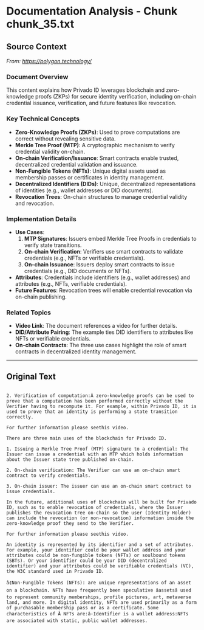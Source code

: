 # Documentation Analysis - Chunk chunk_35.txt

## Source Context
*From: https://polygon.technology/*

### Document Overview  
This content explains how Privado ID leverages blockchain and zero-knowledge proofs (ZKPs) for secure identity verification, including on-chain credential issuance, verification, and future features like revocation.  

### Key Technical Concepts  
- **Zero-Knowledge Proofs (ZKPs)**: Used to prove computations are correct without revealing sensitive data.  
- **Merkle Tree Proof (MTP)**: A cryptographic mechanism to verify credential validity on-chain.  
- **On-chain Verification/Issuance**: Smart contracts enable trusted, decentralized credential validation and issuance.  
- **Non-Fungible Tokens (NFTs)**: Unique digital assets used as membership passes or certificates in identity management.  
- **Decentralized Identifiers (DIDs)**: Unique, decentralized representations of identities (e.g., wallet addresses or DID documents).  
- **Revocation Trees**: On-chain structures to manage credential validity and revocation.  

### Implementation Details  
- **Use Cases**:  
  1. **MTP Signatures**: Issuers embed Merkle Tree Proofs in credentials to verify state transitions.  
  2. **On-chain Verification**: Verifiers use smart contracts to validate credentials (e.g., NFTs or verifiable credentials).  
  3. **On-chain Issuance**: Issuers deploy smart contracts to issue credentials (e.g., DID documents or NFTs).  
- **Attributes**: Credentials include identifiers (e.g., wallet addresses) and attributes (e.g., NFTs, verifiable credentials).  
- **Future Features**: Revocation trees will enable credential revocation via on-chain publishing.  

### Related Topics  
- **Video Link**: The document references a video for further details.  
- **DID/Attribute Pairing**: The example ties DID identifiers to attributes like NFTs or verifiable credentials.  
- **On-chain Contracts**: The three use cases highlight the role of smart contracts in decentralized identity management.

---

## Original Text
```

2. Verification of computation:Â zero-knowledge proofs can be used to prove that a computation has been performed correctly without the Verifier having to recompute it. For example, within Privado ID, it is used to prove that an identity is performing a state transition correctly.

For further information please seethis video.

There are three main uses of the blockchain for Privado ID.

1. Issuing a Merkle Tree Proof (MTP) signature to a credential: The Issuer can issue a credential with an MTP which holds information about the Issuer state tree published on-chain.

2. On-chain verification: The Verifier can use an on-chain smart contract to verify credentials.

3. On-chain issuer: The issuer can use an on-chain smart contract to issue credentials.

In the future, additional uses of blockchain will be built for Privado ID, such as to enable revocation of credentials, where the Issuer publishes the revocation tree on-chain so the user (Identity Holder) can include the revocation (or non-revocation) information inside the zero-knowledge proof they send to the Verifier.

For further information please seethis video.

An identity is represented by its identifier and a set of attributes. For example, your identifier could be your wallet address and your attributes could be non-fungible tokens (NFTs) or soulbound tokens (SBTs). Or your identifier could be your DID (decentralized identifier) and your attributes could be verifiable credentials (VC), the W3C standard used in Privado ID.

â¢Non-Fungible Tokens (NFTs): are unique representations of an asset on a blockchain. NFTs have frequently been speculative âassetsâ used to represent community memberships, profile pictures, art, metaverse land, and more. In digital identity, NFTs are used primarily as a form of purchasable membership pass or as a certificate. Some characteristics of Â NFTs are:â-Identifier is a wallet address:NFTs are associated with static, public wallet addresses.
```